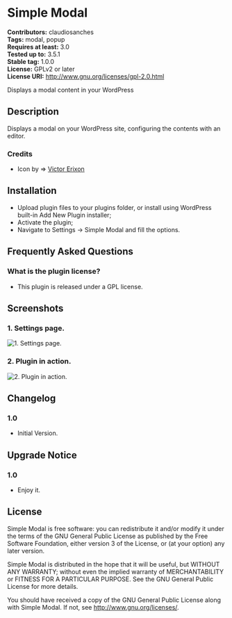 # Simple Modal #
**Contributors:** claudiosanches  
**Tags:** modal, popup  
**Requires at least:** 3.0  
**Tested up to:** 3.5.1  
**Stable tag:** 1.0.0  
**License:** GPLv2 or later  
**License URI:** http://www.gnu.org/licenses/gpl-2.0.html  

Displays a modal content in your WordPress

## Description ##

Displays a modal on your WordPress site, configuring the contents with an editor.

### Credits ###

* Icon by => [Victor Erixon](http://www.iconfinder.com/iconsets/eightyshades)

## Installation ##

* Upload plugin files to your plugins folder, or install using WordPress built-in Add New Plugin installer;
* Activate the plugin;
* Navigate to Settings -> Simple Modal and fill the options.

## Frequently Asked Questions ##

### What is the plugin license? ###

* This plugin is released under a GPL license.

## Screenshots ##

### 1. Settings page. ###
![1. Settings page.](http://s.wordpress.org/extend/plugins/simple-modal/screenshot-1.png)

### 2. Plugin in action. ###
![2. Plugin in action.](http://s.wordpress.org/extend/plugins/simple-modal/screenshot-2.png)


## Changelog ##

### 1.0 ###

* Initial Version.

## Upgrade Notice ##

### 1.0 ###

* Enjoy it.

## License ##

Simple Modal is free software: you can redistribute it and/or modify it under the terms of the GNU General Public License as published by the Free Software Foundation, either version 3 of the License, or (at your option) any later version.

Simple Modal is distributed in the hope that it will be useful, but WITHOUT ANY WARRANTY; without even the implied warranty of MERCHANTABILITY or FITNESS FOR A PARTICULAR PURPOSE. See the GNU General Public License for more details.

You should have received a copy of the GNU General Public License along with Simple Modal. If not, see <http://www.gnu.org/licenses/>.
